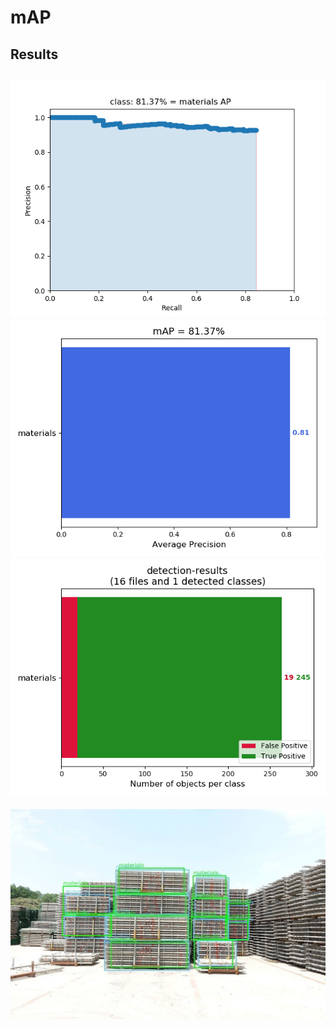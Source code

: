 # mAP
## Results ##
![image](https://github.com/Hung-Chung-Li/mAP/blob/master/results/classes/materials.png)
![image](https://github.com/Hung-Chung-Li/mAP/blob/master/results/mAP.png)
![image](https://github.com/Hung-Chung-Li/mAP/blob/master/results/detection-results-info.png)
---
![image](https://github.com/Hung-Chung-Li/mAP/blob/master/results/images/DSC03326.jpg)
